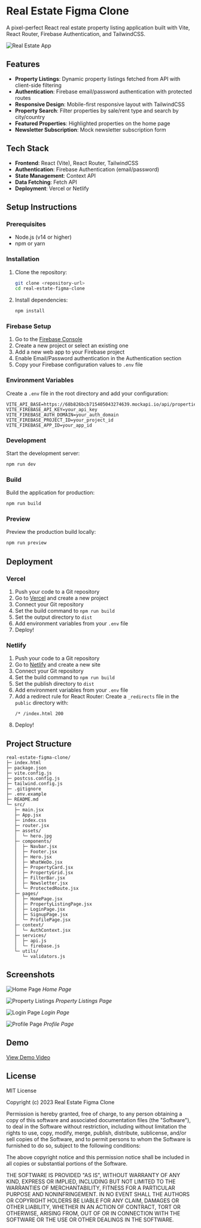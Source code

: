 # Real Estate Figma Clone

A pixel-perfect React real estate property listing application built with Vite, React Router, Firebase Authentication, and TailwindCSS.

![Real Estate App](/screenshots/home.png)

## Features

- **Property Listings**: Dynamic property listings fetched from API with client-side filtering
- **Authentication**: Firebase email/password authentication with protected routes
- **Responsive Design**: Mobile-first responsive layout with TailwindCSS
- **Property Search**: Filter properties by sale/rent type and search by city/country
- **Featured Properties**: Highlighted properties on the home page
- **Newsletter Subscription**: Mock newsletter subscription form

## Tech Stack

- **Frontend**: React (Vite), React Router, TailwindCSS
- **Authentication**: Firebase Authentication (email/password)
- **State Management**: Context API
- **Data Fetching**: Fetch API
- **Deployment**: Vercel or Netlify

## Setup Instructions

### Prerequisites

- Node.js (v14 or higher)
- npm or yarn

### Installation

1. Clone the repository:
   ```bash
   git clone <repository-url>
   cd real-estate-figma-clone
   ```

2. Install dependencies:
   ```bash
   npm install
   ```

### Firebase Setup

1. Go to the [Firebase Console](https://console.firebase.google.com/)
2. Create a new project or select an existing one
3. Add a new web app to your Firebase project
4. Enable Email/Password authentication in the Authentication section
5. Copy your Firebase configuration values to `.env` file

### Environment Variables

Create a `.env` file in the root directory and add your configuration:

```env
VITE_API_BASE=https://68b826bcb715405043274639.mockapi.io/api/properties
VITE_FIREBASE_API_KEY=your_api_key
VITE_FIREBASE_AUTH_DOMAIN=your_auth_domain
VITE_FIREBASE_PROJECT_ID=your_project_id
VITE_FIREBASE_APP_ID=your_app_id
```

### Development

Start the development server:

```bash
npm run dev
```

### Build

Build the application for production:

```bash
npm run build
```

### Preview

Preview the production build locally:

```bash
npm run preview
```

## Deployment

### Vercel

1. Push your code to a Git repository
2. Go to [Vercel](https://vercel.com/) and create a new project
3. Connect your Git repository
4. Set the build command to `npm run build`
5. Set the output directory to `dist`
6. Add environment variables from your `.env` file
7. Deploy!

### Netlify

1. Push your code to a Git repository
2. Go to [Netlify](https://netlify.com/) and create a new site
3. Connect your Git repository
4. Set the build command to `npm run build`
5. Set the publish directory to `dist`
6. Add environment variables from your `.env` file
7. Add a redirect rule for React Router:
   Create a `_redirects` file in the `public` directory with:
   ```
   /* /index.html 200
   ```
8. Deploy!

## Project Structure

```
real-estate-figma-clone/
├─ index.html
├─ package.json
├─ vite.config.js
├─ postcss.config.js
├─ tailwind.config.js
├─ .gitignore
├─ .env.example
├─ README.md
└─ src/
   ├─ main.jsx
   ├─ App.jsx
   ├─ index.css
   ├─ router.jsx
   ├─ assets/
   │  └─ hero.jpg
   ├─ components/
   │  ├─ Navbar.jsx
   │  ├─ Footer.jsx
   │  ├─ Hero.jsx
   │  ├─ WhatWeDo.jsx
   │  ├─ PropertyCard.jsx
   │  ├─ PropertyGrid.jsx
   │  ├─ FilterBar.jsx
   │  ├─ Newsletter.jsx
   │  └─ ProtectedRoute.jsx
   ├─ pages/
   │  ├─ HomePage.jsx
   │  ├─ PropertyListingPage.jsx
   │  ├─ LoginPage.jsx
   │  ├─ SignupPage.jsx
   │  └─ ProfilePage.jsx
   ├─ context/
   │  └─ AuthContext.jsx
   ├─ services/
   │  ├─ api.js
   │  └─ firebase.js
   └─ utils/
      └─ validators.js
```

## Screenshots

![Home Page](/screenshots/home.png)
*Home Page*

![Property Listings](/screenshots/listings.png)
*Property Listings Page*

![Login Page](/screenshots/login.png)
*Login Page*

![Profile Page](/screenshots/profile.png)
*Profile Page*

## Demo

[View Demo Video](https://example.com/demo-video)

## License

MIT License

Copyright (c) 2023 Real Estate Figma Clone

Permission is hereby granted, free of charge, to any person obtaining a copy
of this software and associated documentation files (the "Software"), to deal
in the Software without restriction, including without limitation the rights
to use, copy, modify, merge, publish, distribute, sublicense, and/or sell
copies of the Software, and to permit persons to whom the Software is
furnished to do so, subject to the following conditions:

The above copyright notice and this permission notice shall be included in all
copies or substantial portions of the Software.

THE SOFTWARE IS PROVIDED "AS IS", WITHOUT WARRANTY OF ANY KIND, EXPRESS OR
IMPLIED, INCLUDING BUT NOT LIMITED TO THE WARRANTIES OF MERCHANTABILITY,
FITNESS FOR A PARTICULAR PURPOSE AND NONINFRINGEMENT. IN NO EVENT SHALL THE
AUTHORS OR COPYRIGHT HOLDERS BE LIABLE FOR ANY CLAIM, DAMAGES OR OTHER
LIABILITY, WHETHER IN AN ACTION OF CONTRACT, TORT OR OTHERWISE, ARISING FROM,
OUT OF OR IN CONNECTION WITH THE SOFTWARE OR THE USE OR OTHER DEALINGS IN THE
SOFTWARE.